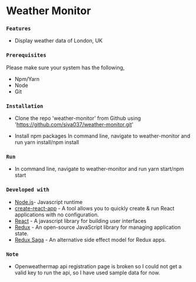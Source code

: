 # Weather Monitor


### `Features`

  - Display weather data of London, UK

### `Prerequisites`

Please make sure your system has the following,
* Npm/Yarn
* Node
* Git

### `Installation`

* Clone the repo 'weather-monitor' from Github using 'https://github.com/siva037/weather-monitor.git'

* Install npm packages
In command line, navigate to weather-monitor and run yarn install/npm install

### `Run`
* In command line, navigate to weather-monitor and run yarn start/npm start

### `Developed with`
* [Node.js](https://nodejs.org)- Javascript runtime
* [create-react-app](https://github.com/facebook/create-react-app) - A tool allows you to quickly create & run React applications with no configuration.
* [React](https://reactjs.org/) - A javascript library for building user interfaces
* [Redux](https://redux.js.org) - An open-source JavaScript library for managing application state.
* [Redux Saga](https://redux-saga.js.org) - An alternative side effect model for Redux apps.

### `Note`
* Openweathermap api registration page is broken so I could not get a valid key to run the api, so I have used sample data for now.
